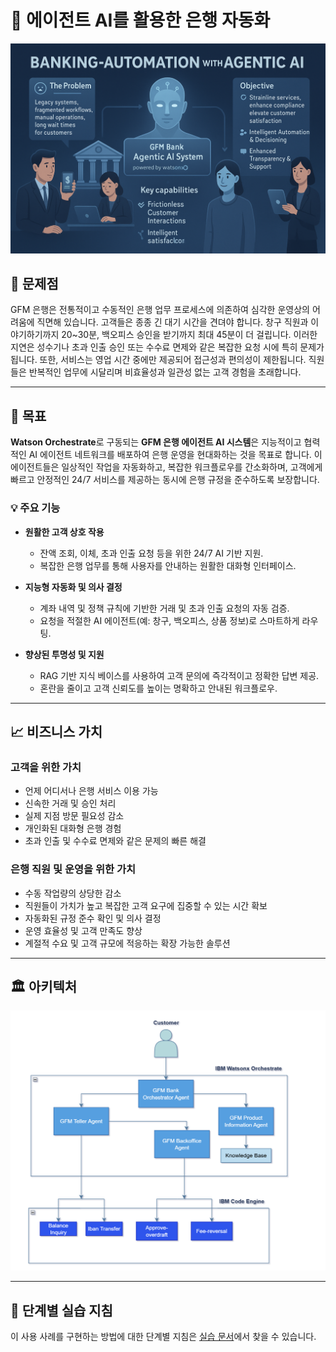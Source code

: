 # 🏦 에이전트 AI를 활용한 은행 자동화

![](banking-automation-banner.png)

## 🤔 문제점
GFM 은행은 전통적이고 수동적인 은행 업무 프로세스에 의존하여 심각한 운영상의 어려움에 직면해 있습니다. 고객들은 종종 긴 대기 시간을 견뎌야 합니다. 창구 직원과 이야기하기까지 20~30분, 백오피스 승인을 받기까지 최대 45분이 더 걸립니다. 이러한 지연은 성수기나 초과 인출 승인 또는 수수료 면제와 같은 복잡한 요청 시에 특히 문제가 됩니다. 또한, 서비스는 영업 시간 중에만 제공되어 접근성과 편의성이 제한됩니다. 직원들은 반복적인 업무에 시달리며 비효율성과 일관성 없는 고객 경험을 초래합니다.

---

## 🎯 목표
**Watson Orchestrate**로 구동되는 **GFM 은행 에이전트 AI 시스템**은 지능적이고 협력적인 AI 에이전트 네트워크를 배포하여 은행 운영을 현대화하는 것을 목표로 합니다. 이 에이전트들은 일상적인 작업을 자동화하고, 복잡한 워크플로우를 간소화하며, 고객에게 빠르고 안정적인 24/7 서비스를 제공하는 동시에 은행 규정을 준수하도록 보장합니다.

### 💡 주요 기능

* **원활한 고객 상호 작용**
  
  * 잔액 조회, 이체, 초과 인출 요청 등을 위한 24/7 AI 기반 지원.
  * 복잡한 은행 업무를 통해 사용자를 안내하는 원활한 대화형 인터페이스.
    
* **지능형 자동화 및 의사 결정**

  * 계좌 내역 및 정책 규칙에 기반한 거래 및 초과 인출 요청의 자동 검증.
  * 요청을 적절한 AI 에이전트(예: 창구, 백오피스, 상품 정보)로 스마트하게 라우팅.

* **향상된 투명성 및 지원**
  
  * RAG 기반 지식 베이스를 사용하여 고객 문의에 즉각적이고 정확한 답변 제공.
  * 혼란을 줄이고 고객 신뢰도를 높이는 명확하고 안내된 워크플로우.

---

## 📈 비즈니스 가치

### 고객을 위한 가치
* 언제 어디서나 은행 서비스 이용 가능
* 신속한 거래 및 승인 처리
* 실제 지점 방문 필요성 감소
* 개인화된 대화형 은행 경험
* 초과 인출 및 수수료 면제와 같은 문제의 빠른 해결

### 은행 직원 및 운영을 위한 가치
* 수동 작업량의 상당한 감소
* 직원들이 가치가 높고 복잡한 고객 요구에 집중할 수 있는 시간 확보
* 자동화된 규정 준수 확인 및 의사 결정
* 운영 효율성 및 고객 만족도 향상
* 계절적 수요 및 고객 규모에 적응하는 확장 가능한 솔루션
---

## 🏛️ 아키텍처

![아키텍처](banking-backoffice-architecture.png)

---

## 📝 단계별 실습 지침

이 사용 사례를 구현하는 방법에 대한 단계별 지침은 [실습 문서](/usecases/banking-backoffice/assets/hands_on_lab_banking_automation_kr.md)에서 찾을 수 있습니다.